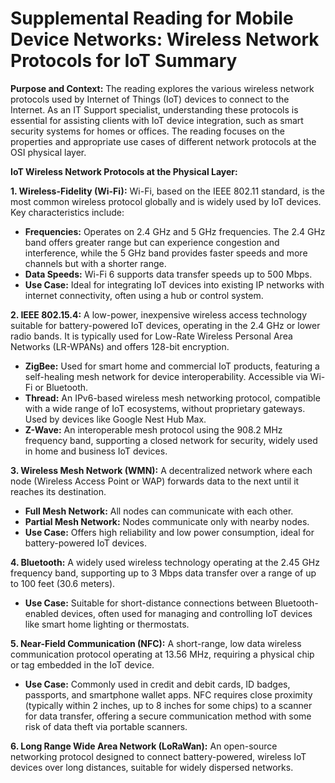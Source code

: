 # Supplemental Reading for Mobile Device Networks: Wireless Network Protocols for IoT Summary

**Purpose and Context:**
The reading explores the various wireless network protocols used by Internet of Things (IoT) devices to connect to the Internet. As an IT Support specialist, understanding these protocols is essential for assisting clients with IoT device integration, such as smart security systems for homes or offices. The reading focuses on the properties and appropriate use cases of different network protocols at the OSI physical layer.

**IoT Wireless Network Protocols at the Physical Layer:**

**1. Wireless-Fidelity (Wi-Fi):**
Wi-Fi, based on the IEEE 802.11 standard, is the most common wireless protocol globally and is widely used by IoT devices. Key characteristics include:

- **Frequencies:** Operates on 2.4 GHz and 5 GHz frequencies. The 2.4 GHz band offers greater range but can experience congestion and interference, while the 5 GHz band provides faster speeds and more channels but with a shorter range.
- **Data Speeds:** Wi-Fi 6 supports data transfer speeds up to 500 Mbps.
- **Use Case:** Ideal for integrating IoT devices into existing IP networks with internet connectivity, often using a hub or control system.

**2. IEEE 802.15.4:**
A low-power, inexpensive wireless access technology suitable for battery-powered IoT devices, operating in the 2.4 GHz or lower radio bands. It is typically used for Low-Rate Wireless Personal Area Networks (LR-WPANs) and offers 128-bit encryption.

- **ZigBee:** Used for smart home and commercial IoT products, featuring a self-healing mesh network for device interoperability. Accessible via Wi-Fi or Bluetooth.
- **Thread:** An IPv6-based wireless mesh networking protocol, compatible with a wide range of IoT ecosystems, without proprietary gateways. Used by devices like Google Nest Hub Max.
- **Z-Wave:** An interoperable mesh protocol using the 908.2 MHz frequency band, supporting a closed network for security, widely used in home and business IoT devices.

**3. Wireless Mesh Network (WMN):**
A decentralized network where each node (Wireless Access Point or WAP) forwards data to the next until it reaches its destination.

- **Full Mesh Network:** All nodes can communicate with each other.
- **Partial Mesh Network:** Nodes communicate only with nearby nodes.
- **Use Case:** Offers high reliability and low power consumption, ideal for battery-powered IoT devices.

**4. Bluetooth:**
A widely used wireless technology operating at the 2.45 GHz frequency band, supporting up to 3 Mbps data transfer over a range of up to 100 feet (30.6 meters).

- **Use Case:** Suitable for short-distance connections between Bluetooth-enabled devices, often used for managing and controlling IoT devices like smart home lighting or thermostats.

**5. Near-Field Communication (NFC):**
A short-range, low data wireless communication protocol operating at 13.56 MHz, requiring a physical chip or tag embedded in the IoT device.

- **Use Case:** Commonly used in credit and debit cards, ID badges, passports, and smartphone wallet apps. NFC requires close proximity (typically within 2 inches, up to 8 inches for some chips) to a scanner for data transfer, offering a secure communication method with some risk of data theft via portable scanners.

**6. Long Range Wide Area Network (LoRaWan):**
An open-source networking protocol designed to connect battery-powered, wireless IoT devices over long distances, suitable for widely dispersed networks.
